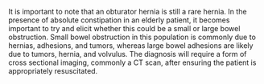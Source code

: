 It is important to note that an obturator hernia is still a rare hernia. In the presence of absolute constipation in an elderly patient, it becomes important to try and elicit whether this could be a small or large bowel obstruction. Small bowel obstruction in this population is commonly due to hernias, adhesions, and tumors, whereas large bowel adhesions are likely due to tumors, hernia, and volvulus. The diagnosis will require a form of cross sectional imaging, commonly a CT scan, after ensuring the patient is appropriately resuscitated.